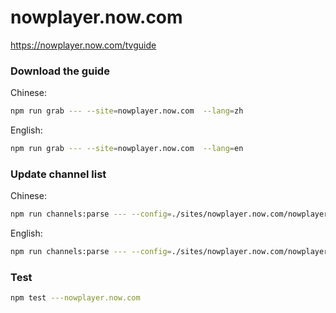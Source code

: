 # nowplayer.now.com

https://nowplayer.now.com/tvguide

### Download the guide

Chinese:

```sh
npm run grab --- --site=nowplayer.now.com  --lang=zh
```

English:

```sh
npm run grab --- --site=nowplayer.now.com  --lang=en
```

### Update channel list

Chinese:

```sh
npm run channels:parse --- --config=./sites/nowplayer.now.com/nowplayer.now.com.config.js --output=./sites/nowplayer.now.com/nowplayer.now.com_zh.channels.xml --set=lang:zh
```

English:

```sh
npm run channels:parse --- --config=./sites/nowplayer.now.com/nowplayer.now.com.config.js --output=./sites/nowplayer.now.com/nowplayer.now.com_en.channels.xml --set=lang:en
```

### Test

```sh
npm test ---nowplayer.now.com
```
